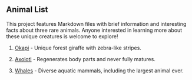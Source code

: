 ## Animal List

This project features Markdown files with brief information and interesting facts about three rare animals. Anyone interested in learning more about these unique creatures is welcome to explore!

1. [Okapi](okapi.md) - Unique forest giraffe with zebra-like stripes.

2. [Axolotl](axolotl.md) - Regenerates body parts and never fully matures.

3. [Whales](whales.md) - Diverse aquatic mammals, including the largest animal ever.

